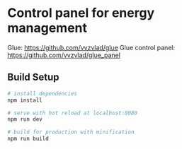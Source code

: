 # Control panel for energy management

Glue: https://github.com/vvzvlad/glue
Glue control panel: https://github.com/vvzvlad/glue_panel

## Build Setup

``` bash
# install dependencies
npm install

# serve with hot reload at localhost:8080
npm run dev

# build for production with minification
npm run build
```
